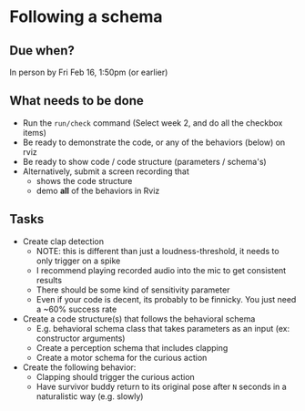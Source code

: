 # Following a schema

## Due when?

In person by Fri Feb 16, 1:50pm (or earlier)

## What needs to be done

- Run the `run/check` command (Select week 2, and do all the checkbox items)
- Be ready to demonstrate the code, or any of the behaviors (below) on rviz
- Be ready to show code / code structure (parameters / schema's)
- Alternatively, submit a screen recording that
    - shows the code structure
    - demo **all** of the behaviors in Rviz

## Tasks

- Create clap detection
    - NOTE: this is different than just a loudness-threshold, it needs to only trigger on a spike
    - I recommend playing recorded audio into the mic to get consistent results
    - There should be some kind of sensitivity parameter
    - Even if your code is decent, its probably to be finnicky. You just need a ~60% success rate
- Create a code structure(s) that follows the behavioral schema
    - E.g. behavioral schema class that takes parameters as an input (ex: constructor arguments)
    - Create a perception schema that includes clapping
    - Create a motor schema for the curious action
- Create the following behavior:
    - Clapping should trigger the curious action
    - Have survivor buddy return to its original pose after `N` seconds in a naturalistic way (e.g. slowly)
